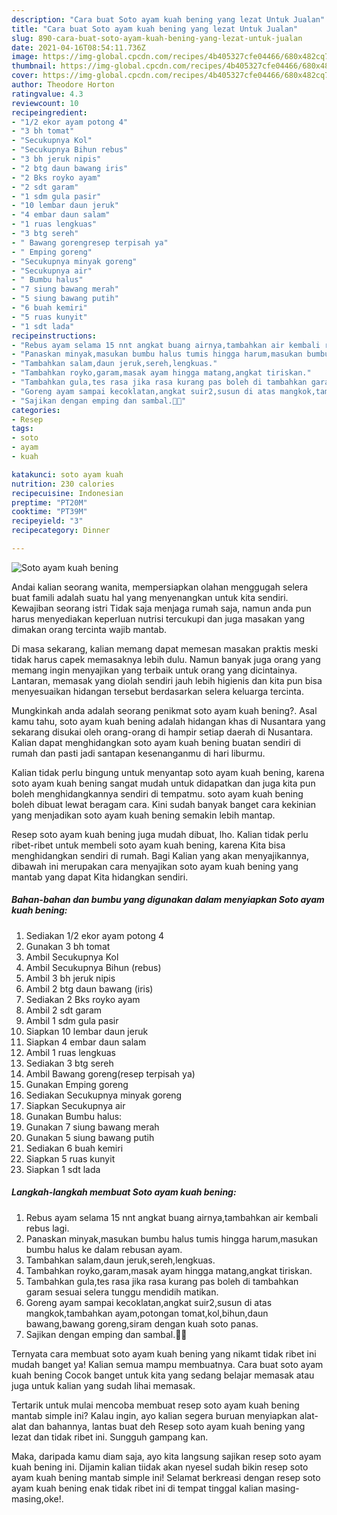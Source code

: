```yaml
---
description: "Cara buat Soto ayam kuah bening yang lezat Untuk Jualan"
title: "Cara buat Soto ayam kuah bening yang lezat Untuk Jualan"
slug: 890-cara-buat-soto-ayam-kuah-bening-yang-lezat-untuk-jualan
date: 2021-04-16T08:54:11.736Z
image: https://img-global.cpcdn.com/recipes/4b405327cfe04466/680x482cq70/soto-ayam-kuah-bening-foto-resep-utama.jpg
thumbnail: https://img-global.cpcdn.com/recipes/4b405327cfe04466/680x482cq70/soto-ayam-kuah-bening-foto-resep-utama.jpg
cover: https://img-global.cpcdn.com/recipes/4b405327cfe04466/680x482cq70/soto-ayam-kuah-bening-foto-resep-utama.jpg
author: Theodore Horton
ratingvalue: 4.3
reviewcount: 10
recipeingredient:
- "1/2 ekor ayam potong 4"
- "3 bh tomat"
- "Secukupnya Kol"
- "Secukupnya Bihun rebus"
- "3 bh jeruk nipis"
- "2 btg daun bawang iris"
- "2 Bks royko ayam"
- "2 sdt garam"
- "1 sdm gula pasir"
- "10 lembar daun jeruk"
- "4 embar daun salam"
- "1 ruas lengkuas"
- "3 btg sereh"
- " Bawang gorengresep terpisah ya"
- " Emping goreng"
- "Secukupnya minyak goreng"
- "Secukupnya air"
- " Bumbu halus"
- "7 siung bawang merah"
- "5 siung bawang putih"
- "6 buah kemiri"
- "5 ruas kunyit"
- "1 sdt lada"
recipeinstructions:
- "Rebus ayam selama 15 nnt angkat buang airnya,tambahkan air kembali rebus lagi."
- "Panaskan minyak,masukan bumbu halus tumis hingga harum,masukan bumbu halus ke dalam rebusan ayam."
- "Tambahkan salam,daun jeruk,sereh,lengkuas."
- "Tambahkan royko,garam,masak ayam hingga matang,angkat tiriskan."
- "Tambahkan gula,tes rasa jika rasa kurang pas boleh di tambahkan garam sesuai selera tunggu mendidih matikan."
- "Goreng ayam sampai kecoklatan,angkat suir2,susun di atas mangkok,tambahkan ayam,potongan tomat,kol,bihun,daun bawang,bawang goreng,siram dengan kuah soto panas."
- "Sajikan dengan emping dan sambal.🙏😊"
categories:
- Resep
tags:
- soto
- ayam
- kuah

katakunci: soto ayam kuah 
nutrition: 230 calories
recipecuisine: Indonesian
preptime: "PT20M"
cooktime: "PT39M"
recipeyield: "3"
recipecategory: Dinner

---
```



![Soto ayam kuah bening](https://img-global.cpcdn.com/recipes/4b405327cfe04466/680x482cq70/soto-ayam-kuah-bening-foto-resep-utama.jpg)

Andai kalian seorang wanita, mempersiapkan olahan menggugah selera buat famili adalah suatu hal yang menyenangkan untuk kita sendiri. Kewajiban seorang istri Tidak saja menjaga rumah saja, namun anda pun harus menyediakan keperluan nutrisi tercukupi dan juga masakan yang dimakan orang tercinta wajib mantab.

Di masa  sekarang, kalian memang dapat memesan masakan praktis meski tidak harus capek memasaknya lebih dulu. Namun banyak juga orang yang memang ingin menyajikan yang terbaik untuk orang yang dicintainya. Lantaran, memasak yang diolah sendiri jauh lebih higienis dan kita pun bisa menyesuaikan hidangan tersebut berdasarkan selera keluarga tercinta. 



Mungkinkah anda adalah seorang penikmat soto ayam kuah bening?. Asal kamu tahu, soto ayam kuah bening adalah hidangan khas di Nusantara yang sekarang disukai oleh orang-orang di hampir setiap daerah di Nusantara. Kalian dapat menghidangkan soto ayam kuah bening buatan sendiri di rumah dan pasti jadi santapan kesenanganmu di hari liburmu.

Kalian tidak perlu bingung untuk menyantap soto ayam kuah bening, karena soto ayam kuah bening sangat mudah untuk didapatkan dan juga kita pun boleh menghidangkannya sendiri di tempatmu. soto ayam kuah bening boleh dibuat lewat beragam cara. Kini sudah banyak banget cara kekinian yang menjadikan soto ayam kuah bening semakin lebih mantap.

Resep soto ayam kuah bening juga mudah dibuat, lho. Kalian tidak perlu ribet-ribet untuk membeli soto ayam kuah bening, karena Kita bisa menghidangkan sendiri di rumah. Bagi Kalian yang akan menyajikannya, dibawah ini merupakan cara menyajikan soto ayam kuah bening yang mantab yang dapat Kita hidangkan sendiri.

<!--inarticleads1-->

##### Bahan-bahan dan bumbu yang digunakan dalam menyiapkan Soto ayam kuah bening:

1. Sediakan 1/2 ekor ayam potong 4
1. Gunakan 3 bh tomat
1. Ambil Secukupnya Kol
1. Ambil Secukupnya Bihun (rebus)
1. Ambil 3 bh jeruk nipis
1. Ambil 2 btg daun bawang (iris)
1. Sediakan 2 Bks royko ayam
1. Ambil 2 sdt garam
1. Ambil 1 sdm gula pasir
1. Siapkan 10 lembar daun jeruk
1. Siapkan 4 embar daun salam
1. Ambil 1 ruas lengkuas
1. Sediakan 3 btg sereh
1. Ambil  Bawang goreng(resep terpisah ya)
1. Gunakan  Emping goreng
1. Sediakan Secukupnya minyak goreng
1. Siapkan Secukupnya air
1. Gunakan  Bumbu halus:
1. Gunakan 7 siung bawang merah
1. Gunakan 5 siung bawang putih
1. Sediakan 6 buah kemiri
1. Siapkan 5 ruas kunyit
1. Siapkan 1 sdt lada




<!--inarticleads2-->

##### Langkah-langkah membuat Soto ayam kuah bening:

1. Rebus ayam selama 15 nnt angkat buang airnya,tambahkan air kembali rebus lagi.
1. Panaskan minyak,masukan bumbu halus tumis hingga harum,masukan bumbu halus ke dalam rebusan ayam.
1. Tambahkan salam,daun jeruk,sereh,lengkuas.
1. Tambahkan royko,garam,masak ayam hingga matang,angkat tiriskan.
1. Tambahkan gula,tes rasa jika rasa kurang pas boleh di tambahkan garam sesuai selera tunggu mendidih matikan.
1. Goreng ayam sampai kecoklatan,angkat suir2,susun di atas mangkok,tambahkan ayam,potongan tomat,kol,bihun,daun bawang,bawang goreng,siram dengan kuah soto panas.
1. Sajikan dengan emping dan sambal.🙏😊




Ternyata cara membuat soto ayam kuah bening yang nikamt tidak ribet ini mudah banget ya! Kalian semua mampu membuatnya. Cara buat soto ayam kuah bening Cocok banget untuk kita yang sedang belajar memasak atau juga untuk kalian yang sudah lihai memasak.

Tertarik untuk mulai mencoba membuat resep soto ayam kuah bening mantab simple ini? Kalau ingin, ayo kalian segera buruan menyiapkan alat-alat dan bahannya, lantas buat deh Resep soto ayam kuah bening yang lezat dan tidak ribet ini. Sungguh gampang kan. 

Maka, daripada kamu diam saja, ayo kita langsung sajikan resep soto ayam kuah bening ini. Dijamin kalian tiidak akan nyesel sudah bikin resep soto ayam kuah bening mantab simple ini! Selamat berkreasi dengan resep soto ayam kuah bening enak tidak ribet ini di tempat tinggal kalian masing-masing,oke!.

